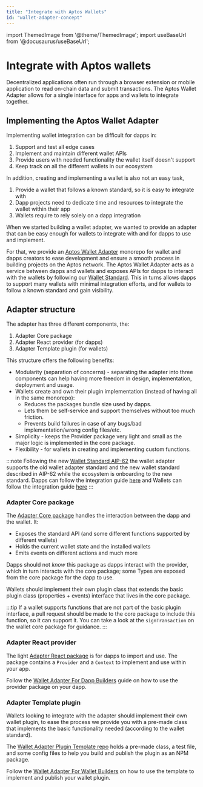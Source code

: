 ```yaml
---
title: "Integrate with Aptos Wallets"
id: "wallet-adapter-concept"
---
```


import ThemedImage from '@theme/ThemedImage';
import useBaseUrl from '@docusaurus/useBaseUrl';

# Integrate with Aptos wallets

Decentralized applications often run through a browser extension or mobile application to read on-chain data and submit
transactions. The Aptos Wallet Adapter allows for a single interface for apps and wallets to integrate together.

## Implementing the Aptos Wallet Adapter

Implementing wallet integration can be difficult for dapps in:

1. Support and test all edge cases
2. Implement and maintain different wallet APIs
3. Provide users with needed functionality the wallet itself doesn't support
4. Keep track on all the different wallets in our ecosystem

In addition, creating and implementing a wallet is also not an easy task,

1. Provide a wallet that follows a known standard, so it is easy to integrate with
2. Dapp projects need to dedicate time and resources to integrate the wallet within their app
3. Wallets require to rely solely on a dapp integration

When we started building a wallet adapter, we wanted to provide an adapter that can be easy enough for wallets to integrate with and for dapps to use and implement.

For that, we provide an [Aptos Wallet Adapter](https://github.com/aptos-labs/aptos-wallet-adapter) monorepo for wallet and dapps creators to ease development and ensure a smooth process in building projects on the Aptos network.
The Aptos Wallet Adapter acts as a service between dapps and wallets and exposes APIs for dapps to interact with the wallets by following our [Wallet Standard](../standards/wallets.md). This in turns allows dapps to support many wallets with minimal integration efforts, and for wallets to follow a known standard and gain visibility.

## Adapter structure

The adapter has three different components, the:

1. Adapter Core package
2. Adapter React provider (for dapps)
3. Adapter Template plugin (for wallets)

This structure offers the following benefits:

- Modularity (separation of concerns) - separating the adapter into three components can help having more freedom in design, implementation, deployment and usage.
- Wallets create and own their plugin implementation (instead of having all in the same monorepo):
  - Reduces the packages bundle size used by dapps.
  - Lets them be self-service and support themselves without too much friction.
  - Prevents build failures in case of any bugs/bad implementation/wrong config files/etc.
- Simplicity - keeps the Provider package very light and small as the major logic is implemented in the core package.
- Flexibility - for wallets in creating and implementing custom functions.

:::note
Following the new [Wallet Standard AIP-62](https://github.com/aptos-foundation/AIPs/blob/main/aips/aip-62.md) the wallet adapter supports the old wallet adapter standard and the new wallet standard described in AIP-62 while the ecosystem is onboarding to the new standard. Dapps can follow the integration guide [here](./wallet-adapter-for-dapp.md#aip-62-wallet-standard) and Wallets can follow the integration guide [here](./wallet-adapter-for-wallets.md#aip-62-wallet-standard)
:::

### Adapter Core package

The [Adapter Core package](https://github.com/aptos-labs/aptos-wallet-adapter/tree/main/packages/wallet-adapter-core) handles the interaction between the dapp and the wallet. It:

- Exposes the standard API (and some different functions supported by different wallets)
- Holds the current wallet state and the installed wallets
- Emits events on different actions and much more

Dapps should not _know_ this package as dapps interact with the provider, which in turn interacts with the core package; some Types are exposed from the core package for the dapp to use.

Wallets should implement their own plugin class that extends the basic plugin class (properties + events) interface that lives in the core package.

:::tip
If a wallet supports functions that are not part of the basic plugin interface, a pull request should be made to the core package to include this function, so it can support it. You can take a look at the `signTransaction` on the wallet core package for guidance.
:::

### Adapter React provider

The light [Adapter React package](https://github.com/aptos-labs/aptos-wallet-adapter/tree/main/packages/wallet-adapter-react) is for dapps to import and use. The package contains a `Provider` and a `Context` to implement and use within your app.

Follow the [Wallet Adapter For Dapp Builders](./wallet-adapter-for-dapp.md) guide on how to use the provider package on your dapp.

### Adapter Template plugin

Wallets looking to integrate with the adapter should implement their own wallet plugin, to ease the process we provide you with a pre-made class that implements the basic functionality needed (according to the wallet standard).

The [Wallet Adapter Plugin Template repo](https://github.com/aptos-labs/wallet-adapter-plugin-template) holds a pre-made class, a test file, and some config files to help you build and publish the plugin as an NPM package.

Follow the [Wallet Adapter For Wallet Builders](./wallet-adapter-for-wallets.md) on how to use the template to implement and publish your wallet plugin.

<div style={{textAlign:"center"}}>
<ThemedImage
alt="Wallet Adapter Concept"
sources={{
    light: useBaseUrl('/img/docs/wallet-adapter-chart-light.svg'),
    dark: useBaseUrl('/img/docs/wallet-adapter-chart-dark.svg'),
  }}
/>
</div>
